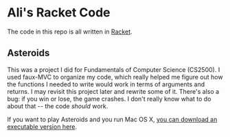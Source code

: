 # Ali's Racket Code

The code in this repo is all written in [Racket](http://racket-lang.org).

## Asteroids  
This was a project I did for Fundamentals of Computer Science (CS2500). I used faux-MVC to organize my code, which really helped me figure out how the functions I needed to write would work in terms of arguments and returns. I may revisit this project later and rewrite some of it. There's also a bug: if you win or lose, the game crashes. I don't really know what to do about that -- the code *should* work. 

If you want to play Asteroids and you run Mac OS X, [you can download an executable version here](http://aukni.fm/6hei). 
